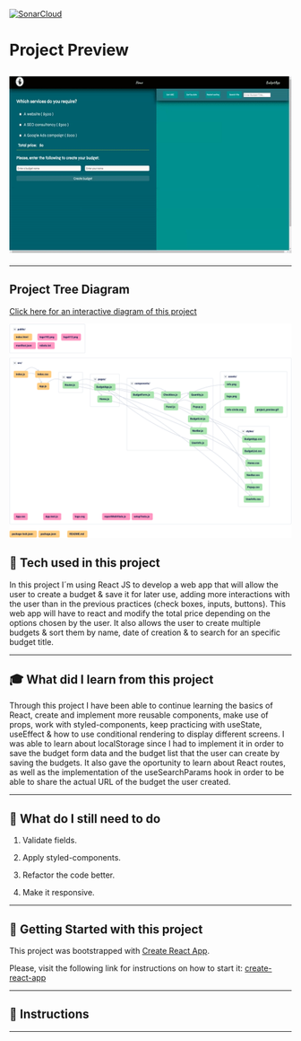 [![SonarCloud](https://sonarcloud.io/images/project_badges/sonarcloud-black.svg)](https://sonarcloud.io/summary/new_code?id=Pabl0Parra_Budget_App_React_v3)
# **Project Preview**


## ![tree diagram](src/assets/project_preview.gif)


---

## **Project Tree Diagram**

[Click here for an interactive diagram of this project](https://app.codesee.io/maps/8c8ded60-fb80-11ec-804c-0f4dc38e2b97)

![tree diagram](./src/assets/project_tree.svg)

## :wrench: **Tech used in this project**

In this project I´m using React JS to develop a web app that will allow the user to create a budget & save it for later use, adding more interactions with the user than in the previous practices (check boxes, inputs, buttons). This web app will have to react and modify the total price depending on the options chosen by the user.
It also allows the user to create multiple budgets & sort them by name, date of creation & to search for an specific budget title.

---

## :mortar_board: **What did I learn from this project**

Through this project I have been able to continue learning the basics of React, create and implement more reusable components, make use of props, work with styled-components, keep practicing with useState, useEffect & how to use conditional rendering to display different screens.
I was able to learn about localStorage since I had to implement it in order to save the budget form data and the budget list that the user can create by saving the budgets. It also gave the oportunity to learn about React routes, as well as the implementation of the useSearchParams hook in order to be able to share the actual URL of the budget the user created.

---

## :memo: **What do I still need to do**

1. Validate fields.

2. Apply styled-components.

3. Refactor the code better.

4. Make it responsive.

---

## :seedling: **Getting Started with this project**

This project was bootstrapped with [Create React App](https://github.com/facebook/create-react-app).

Please, visit the following link for instructions on how to start it: [create-react-app](https://create-react-app.dev/)

---

## :bookmark_tabs: **Instructions**

---
